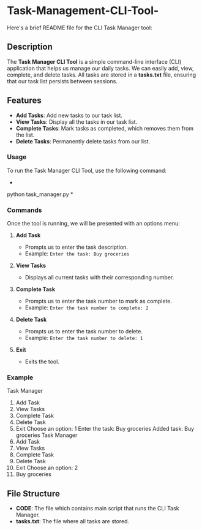 # Task-Management-CLI-Tool-
Here's a brief README file for the CLI Task Manager tool:

## Description

The **Task Manager CLI Tool** is a simple command-line interface (CLI) application that helps us manage our daily tasks. We can easily add, view, complete, and delete tasks. All tasks are stored in a **tasks.txt** file, ensuring that our task list persists between sessions.

## Features

- **Add Tasks**: Add new tasks to our task list.
- **View Tasks**: Display all the tasks in our task list.
- **Complete Tasks**: Mark tasks as completed, which removes them from the list.
- **Delete Tasks**: Permanently delete tasks from our list.

### Usage

To run the Task Manager CLI Tool, use the following command:

*
python task_manager.py
*

### Commands

Once the tool is running, we will be presented with an options menu:

1. **Add Task**
   - Prompts us to enter the task description.
   - Example: `Enter the task: Buy groceries`

2. **View Tasks**
   - Displays all current tasks with their corresponding number.

3. **Complete Task**
   - Prompts us to enter the task number to mark as complete.
   - Example: `Enter the task number to complete: 2`

4. **Delete Task**
   - Prompts us to enter the task number to delete.
   - Example: `Enter the task number to delete: 1`

5. **Exit**
   - Exits the tool.

### Example

Task Manager
1. Add Task
2. View Tasks
3. Complete Task
4. Delete Task
5. Exit
Choose an option: 1
Enter the task: Buy groceries
Added task: Buy groceries
Task Manager
1. Add Task
2. View Tasks
3. Complete Task
4. Delete Task
5. Exit
Choose an option: 2
1. Buy groceries


## File Structure

- **CODE**: The file which contains main script that runs the CLI Task Manager.
- **tasks.txt**: The file where all tasks are stored.

